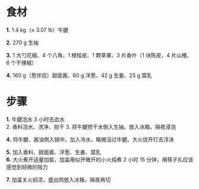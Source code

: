 # 食材
**1.** 1.4 kg（≈ 3.07 lb）牛腱

**2.** 270 g 生抽

**3.** 1 大勺花椒、4 个八角、1 根桂皮、1 颗草果、3 片香叶（1 块陈皮，4 片山楂、6 个干辣椒）

**4.** 160 g（葱伴侣）甜面酱、60 g 洋葱、42 g 生姜、25 g 腐乳

# 步骤
**1.** 牛腱泡水 3 小时去血水  
2. 香料泡水、洗净、拍干
3. 将牛腱控干水倒入生抽。放入冰箱，隔夜浸泡

**4.** 将牛腱、酱油倒入锅中，加入冷水，略微沒过牛腱。大火烧开打去浮沫

**5.** 加入香料、甜面酱、洋葱、生姜、腐乳  
**6.** 大火煮开适量加盐，加盖用似开微开的小火炖煮 2 小时 15 分钟，用筷子扎应该感觉到轻微的阻力

**7.** 加盖关火焖凉，盛出肉放入冰箱，隔夜再切
